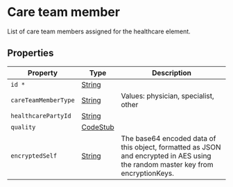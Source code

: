 # Care team member

List of care team members assigned for the healthcare element.

## Properties

| Property             | Type                                                                                                                                                  | Description                                                                                                                     |
| -------------------- | ----------------------------------------------------------------------------------------------------------------------------------------------------- | ------------------------------------------------------------------------------------------------------------------------------- |
| `id *`               | [String](https://github.com/taktik/icure-tech-docs/tree/5af8e13c187f73691c350b409b558ac754efaef8/icure-data-model/healthelement/String/README.md)     |                                                                                                                                 |
| `careTeamMemberType` | [String](https://github.com/taktik/icure-tech-docs/tree/5af8e13c187f73691c350b409b558ac754efaef8/icure-data-model/healthelement/String/README.md)     | Values: physician, specialist, other                                                                                            |
| `healthcarePartyId`  | [String](https://github.com/taktik/icure-tech-docs/tree/5af8e13c187f73691c350b409b558ac754efaef8/icure-data-model/healthelement/String/README.md)     |                                                                                                                                 |
| `quality`            | [CodeStub](https://github.com/taktik/icure-tech-docs/tree/5af8e13c187f73691c350b409b558ac754efaef8/icure-data-model/healthelement/CodeStub/README.md) |                                                                                                                                 |
| `encryptedSelf`      | [String](https://github.com/taktik/icure-tech-docs/tree/5af8e13c187f73691c350b409b558ac754efaef8/icure-data-model/healthelement/String/README.md)     | The base64 encoded data of this object, formatted as JSON and encrypted in AES using the random master key from encryptionKeys. |
